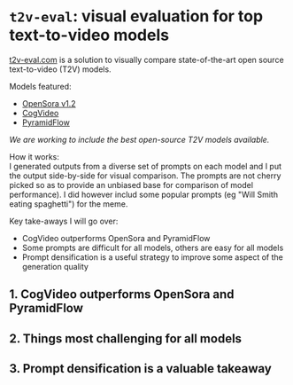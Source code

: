 # `t2v-eval`: visual evaluation for top text-to-video models

[t2v-eval.com](https://t2v-eval.com) is a solution to visually compare state-of-the-art open source text-to-video (T2V) models.

Models featured:
* [OpenSora v1.2](https://github.com/hpcaitech/Open-Sora)
* [CogVideo](https://github.com/THUDM/CogVideo)
* [PyramidFlow](https://github.com/gasharper/PyramidFlow)

*We are working to include the best open-source T2V models available.*

How it works:  
I generated outputs from a diverse set of prompts on each model and I put the output side-by-side for visual comparison. The prompts are not cherry picked so as to provide an unbiased base for comparison of model performance). I did however includ some popular prompts (eg "Will Smith eating spaghetti") for the meme.


Key take-aways I will go over:
* CogVideo outperforms OpenSora and PyramidFlow
* Some prompts are difficult for all models, others are easy for all models
* Prompt densification is a useful strategy to improve some aspect of the generation quality


## 1. CogVideo outperforms OpenSora and PyramidFlow

## 2. Things most challenging for all models

## 3. Prompt densification is a valuable takeaway
